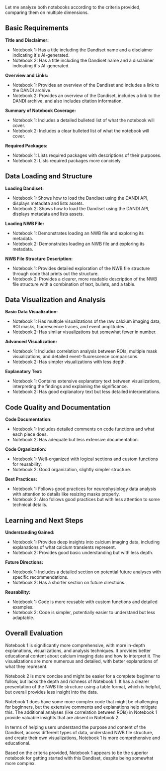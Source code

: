 Let me analyze both notebooks according to the criteria provided, comparing them on multiple dimensions.

## Basic Requirements

**Title and Disclaimer:**
- Notebook 1: Has a title including the Dandiset name and a disclaimer indicating it's AI-generated.
- Notebook 2: Has a title including the Dandiset name and a disclaimer indicating it's AI-generated.

**Overview and Links:**
- Notebook 1: Provides an overview of the Dandiset and includes a link to the DANDI archive.
- Notebook 2: Provides an overview of the Dandiset, includes a link to the DANDI archive, and also includes citation information.

**Summary of Notebook Coverage:**
- Notebook 1: Includes a detailed bulleted list of what the notebook will cover.
- Notebook 2: Includes a clear bulleted list of what the notebook will cover.

**Required Packages:**
- Notebook 1: Lists required packages with descriptions of their purposes.
- Notebook 2: Lists required packages more concisely.

## Data Loading and Structure

**Loading Dandiset:**
- Notebook 1: Shows how to load the Dandiset using the DANDI API, displays metadata and lists assets.
- Notebook 2: Shows how to load the Dandiset using the DANDI API, displays metadata and lists assets.

**Loading NWB File:**
- Notebook 1: Demonstrates loading an NWB file and exploring its metadata.
- Notebook 2: Demonstrates loading an NWB file and exploring its metadata.

**NWB File Structure Description:**
- Notebook 1: Provides detailed exploration of the NWB file structure through code that prints out the structure.
- Notebook 2: Provides a clearer, more readable description of the NWB file structure with a combination of text, bullets, and a table.

## Data Visualization and Analysis

**Basic Data Visualization:**
- Notebook 1: Has multiple visualizations of the raw calcium imaging data, ROI masks, fluorescence traces, and event amplitudes.
- Notebook 2: Has similar visualizations but somewhat fewer in number.

**Advanced Visualization:**
- Notebook 1: Includes correlation analysis between ROIs, multiple mask visualizations, and detailed event-fluorescence comparisons.
- Notebook 2: Has simpler visualizations with less depth.

**Explanatory Text:**
- Notebook 1: Contains extensive explanatory text between visualizations, interpreting the findings and explaining the significance.
- Notebook 2: Has good explanatory text but less detailed interpretations.

## Code Quality and Documentation

**Code Documentation:**
- Notebook 1: Includes detailed comments on code functions and what each piece does.
- Notebook 2: Has adequate but less extensive documentation.

**Code Organization:**
- Notebook 1: Well-organized with logical sections and custom functions for reusability.
- Notebook 2: Good organization, slightly simpler structure.

**Best Practices:**
- Notebook 1: Follows good practices for neurophysiology data analysis with attention to details like resizing masks properly.
- Notebook 2: Also follows good practices but with less attention to some technical details.

## Learning and Next Steps

**Understanding Gained:**
- Notebook 1: Provides deep insights into calcium imaging data, including explanations of what calcium transients represent.
- Notebook 2: Provides good basic understanding but with less depth.

**Future Directions:**
- Notebook 1: Includes a detailed section on potential future analyses with specific recommendations.
- Notebook 2: Has a shorter section on future directions.

**Reusability:**
- Notebook 1: Code is more reusable with custom functions and detailed examples.
- Notebook 2: Code is simpler, potentially easier to understand but less adaptable.

## Overall Evaluation

Notebook 1 is significantly more comprehensive, with more in-depth explanations, visualizations, and analysis techniques. It provides better educational content about calcium imaging data and how to interpret it. The visualizations are more numerous and detailed, with better explanations of what they represent.

Notebook 2 is more concise and might be easier for a complete beginner to follow, but lacks the depth and richness of Notebook 1. It has a clearer presentation of the NWB file structure using a table format, which is helpful, but overall provides less insight into the data.

Notebook 1 does have some more complex code that might be challenging for beginners, but the extensive comments and explanations help mitigate this. The additional analyses (like correlation between ROIs) in Notebook 1 provide valuable insights that are absent in Notebook 2.

In terms of helping users understand the purpose and content of the Dandiset, access different types of data, understand NWB file structure, and create their own visualizations, Notebook 1 is more comprehensive and educational.

Based on the criteria provided, Notebook 1 appears to be the superior notebook for getting started with this Dandiset, despite being somewhat more complex.